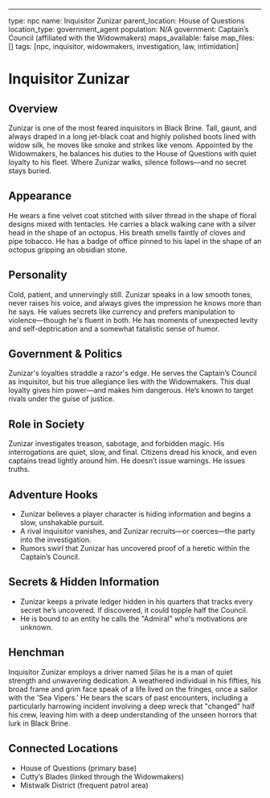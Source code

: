 ---
type: npc
name: Inquisitor Zunizar
parent_location: House of Questions
location_type: government_agent
population: N/A
government: Captain’s Council (affiliated with the Widowmakers)
maps_available: false
map_files: []
tags: [npc, inquisitor, widowmakers, investigation, law, intimidation]

# Inquisitor Zunizar

## Overview
Zunizar is one of the most feared inquisitors in Black Brine. Tall, gaunt, and always draped in a long jet-black coat and highly polished boots lined with widow silk, he moves like smoke and strikes like venom. Appointed by the Widowmakers, he balances his duties to the House of Questions with quiet loyalty to his fleet. Where Zunizar walks, silence follows—and no secret stays buried.

## Appearance
He wears a fine velvet coat stitched with silver thread in the shape of floral designs mixed with tentacles. He carries a black walking cane with a silver head in the shape of an octopus. His breath smells faintly of cloves and pipe tobacco. He has a badge of office pinned to his lapel in the shape of an octopus gripping an obsidian stone.

## Personality
Cold, patient, and unnervingly still. Zunizar speaks in a low smooth tones, never raises his voice, and always gives the impression he knows more than he says. He values secrets like currency and prefers manipulation to violence—though he's fluent in both. He has moments of unexpected levity and self-deptrication and a somewhat fatalistic sense of humor.

## Government & Politics
Zunizar's loyalties straddle a razor's edge. He serves the Captain’s Council as inquisitor, but his true allegiance lies with the Widowmakers. This dual loyalty gives him power—and makes him dangerous. He’s known to target rivals under the guise of justice.

## Role in Society
Zunizar investigates treason, sabotage, and forbidden magic. His interrogations are quiet, slow, and final. Citizens dread his knock, and even captains tread lightly around him. He doesn’t issue warnings. He issues truths.

## Adventure Hooks
- Zunizar believes a player character is hiding information and begins a slow, unshakable pursuit.
- A rival inquisitor vanishes, and Zunizar recruits—or coerces—the party into the investigation.
- Rumors swirl that Zunizar has uncovered proof of a heretic within the Captain’s Council.

## Secrets & Hidden Information
- Zunizar keeps a private ledger hidden in his quarters that tracks every secret he’s uncovered. If discovered, it could topple half the Council.
- He is bound to an entity he calls the "Admiral" who's motivations are unknown.

## Henchman
Inquisitor Zunizar employs a driver named Silas he is a man of quiet strength and unwavering dedication. A weathered individual in his fifties, his broad frame and grim face speak of a life lived on the fringes, once a sailor with the 'Sea Vipers.' He bears the scars of past encounters, including a particularly harrowing incident involving a deep wreck that "changed" half his crew, leaving him with a deep understanding of the unseen horrors that lurk in Black Brine.

## Connected Locations
- House of Questions (primary base)
- Cutty’s Blades (linked through the Widowmakers)
- Mistwalk District (frequent patrol area)
